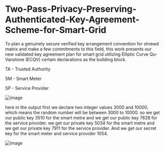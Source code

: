 # Two-Pass-Privacy-Preserving-Authenticated-Key-Agreement-Scheme-for-Smart-Grid

<p>To plan a genuinely secure verified key arrangement convention for shrewd matrix and make a few commitments to this field, this work presents our new validated key agreement plan for smart grid utilizing Elliptic Curve Qu-Vanstone (ECQV) certain declarations as the building block.</p> 

<p>TA - Trusted Authority</p>
<p>SM - Smart Meter</p>
<p>SP - Service Provider</p>

![image](https://github.com/sifullahrakin/Two-Pass-Privacy-Preserving-Authenticated-Key-Agreement-Scheme-for-Smart-Grid/assets/92685144/d09860cd-fd93-41eb-9038-e2988d816877)

<p>here in the output first we declare two integer values 3000 and 10000, which means the random number will be between 3000 to 10000. so we get our public key 3510 for the smart metre and we get our public key 7628 for the service provider. we get our private key 5034 for the smart metre and we get our private key 7911 for the service provider. And we get our secret key for the smart meter and service provider 1054.</p>

![image](https://github.com/sifullahrakin/Two-Pass-Privacy-Preserving-Authenticated-Key-Agreement-Scheme-for-Smart-Grid/assets/92685144/d7e9d4d7-7716-4b64-a19c-28c63986a130)
